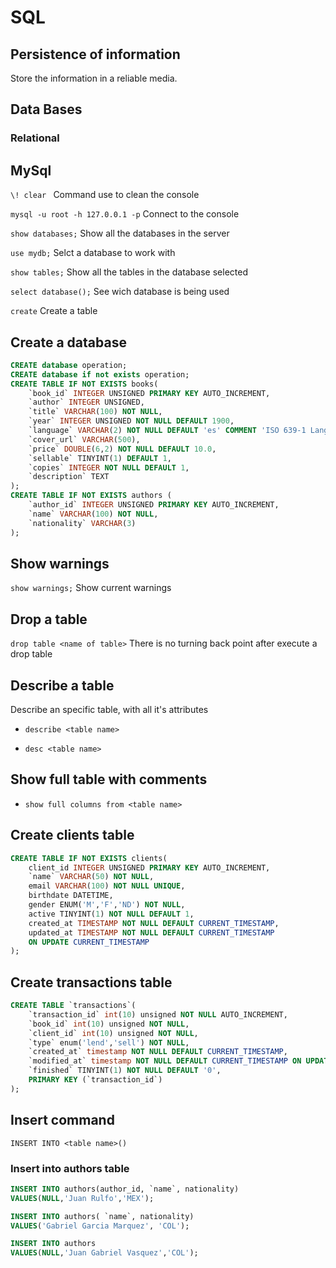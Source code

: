 # SQL

## Persistence of information

Store the information in a reliable media.

## Data Bases

### Relational



## MySql

`\! clear ` Command use to clean the console

`mysql -u root -h 127.0.0.1 -p` Connect to the console 

`show databases;` Show all the databases in the server

`use mydb;` Selct a database to work with

`show tables;` Show all the tables in the database selected

`select database();` See wich database is being used 

`create` Create a table


## Create a database

```SQL
CREATE database operation;
CREATE database if not exists operation;
CREATE TABLE IF NOT EXISTS books(
    `book_id` INTEGER UNSIGNED PRIMARY KEY AUTO_INCREMENT,
    `author` INTEGER UNSIGNED,
    `title` VARCHAR(100) NOT NULL,
    `year` INTEGER UNSIGNED NOT NULL DEFAULT 1900,
    `language` VARCHAR(2) NOT NULL DEFAULT 'es' COMMENT 'ISO 639-1 Language',
    `cover_url` VARCHAR(500),
    `price` DOUBLE(6,2) NOT NULL DEFAULT 10.0,
    `sellable` TINYINT(1) DEFAULT 1,
    `copies` INTEGER NOT NULL DEFAULT 1,
    `description` TEXT 
);
CREATE TABLE IF NOT EXISTS authors (
    `author_id` INTEGER UNSIGNED PRIMARY KEY AUTO_INCREMENT,
    `name` VARCHAR(100) NOT NULL,
    `nationality` VARCHAR(3)
);
```

## Show warnings
`show warnings;` Show current warnings

## Drop a table
`drop table <name of table>` There is no turning back point after execute a drop table

## Describe a table
Describe an specific table, with all it's attributes
*   `describe <table name>`

*   `desc <table name>`

## Show full table with comments
*   `show full columns from <table name>`

## Create clients table

```sql
CREATE TABLE IF NOT EXISTS clients(
    client_id INTEGER UNSIGNED PRIMARY KEY AUTO_INCREMENT,
    `name` VARCHAR(50) NOT NULL,
    email VARCHAR(100) NOT NULL UNIQUE,
    birthdate DATETIME,
    gender ENUM('M','F','ND') NOT NULL,
    active TINYINT(1) NOT NULL DEFAULT 1,
    created_at TIMESTAMP NOT NULL DEFAULT CURRENT_TIMESTAMP,
    updated_at TIMESTAMP NOT NULL DEFAULT CURRENT_TIMESTAMP 
    ON UPDATE CURRENT_TIMESTAMP
);
```

## Create transactions table

```sql
CREATE TABLE `transactions`(
    `transaction_id` int(10) unsigned NOT NULL AUTO_INCREMENT,
    `book_id` int(10) unsigned NOT NULL,
    `client_id` int(10) unsigned NOT NULL,
    `type` enum('lend','sell') NOT NULL,
    `created_at` timestamp NOT NULL DEFAULT CURRENT_TIMESTAMP,
    `modified_at` timestamp NOT NULL DEFAULT CURRENT_TIMESTAMP ON UPDATE CURRENT_TIMESTAMP,
    `finished` TINYINT(1) NOT NULL DEFAULT '0',
    PRIMARY KEY (`transaction_id`)
);
```

## Insert command

`INSERT INTO <table name>()` 

### Insert into authors table

```sql
INSERT INTO authors(author_id, `name`, nationality)
VALUES(NULL,'Juan Rulfo','MEX');

INSERT INTO authors( `name`, nationality)
VALUES('Gabriel Garcia Marquez', 'COL');

INSERT INTO authors
VALUES(NULL,'Juan Gabriel Vasquez','COL');

```